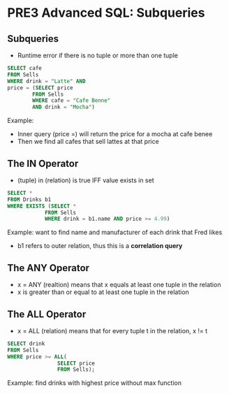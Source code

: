 # PRE3 Advanced SQL: Subqueries

## Subqueries 
- Runtime error if there is no tuple or more than one tuple

```sql
SELECT cafe 
FROM Sells
WHERE drink = "Latte" AND 
price = (SELECT price
        FROM Sells
        WHERE cafe = "Cafe Benne"
        AND drink = "Mocha")
```
Example:
- Inner query (price =) will return the price for a mocha at cafe benee 
- Then we find all cafes that sell lattes at that price 

## The IN Operator 
- (tuple) in (relation) is true IFF value exists in set 

```sql
SELECT * 
FROM Drinks b1
WHERE EXISTS (SELECT * 
            FROM Sells
            WHERE drink = b1.name AND price >= 4.99)
```
Example: want to find name and manufacturer of each drink that Fred likes
- b1 refers to outer relation, thus this is a **correlation query** 

## The ANY Operator
- x = ANY (realtion) means that x equals at least one tuple in the relation 
- x is greater than or equal  to at least one tuple in the relation

## The ALL Operator 
- x = ALL (relation) means that for every tuple t in the relation, x != t 

```sql
SELECT drink
FROM Sells
WHERE price >= ALL(
                SELECT price 
                FROM Sells);
```
Example: find drinks with highest price without max function